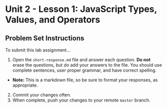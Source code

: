 # Unit 2 - Lesson 1: JavaScript Types, Values, and Operators
## Problem Set Instructions

To submit this lab assignment...
1. Open the `short-response.md` file and answer each question. **Do not** erase the questions, but *do* add your answers to the file. You should use complete sentences, user proper grammar, and have correct spelling. 
  * **Note:** This is a markdown file, so be sure to format your responses, as appropriate.
2. Commit your changes often.
3. When complete, push your changes to your remote `master` branch.
